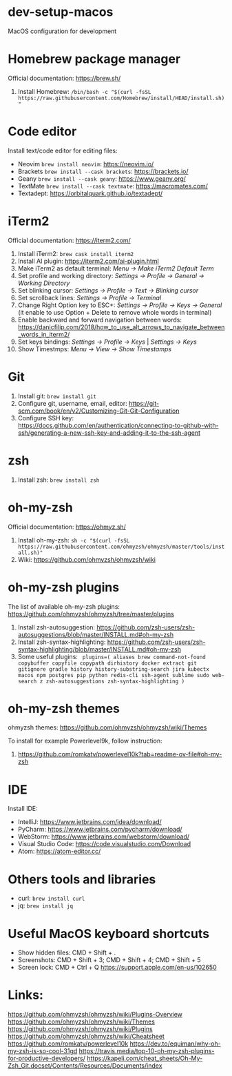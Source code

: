 # dev-setup-macos
MacOS configuration for development

# Homebrew package manager
Official documentation: https://brew.sh/
1. Install Homebrew: `/bin/bash -c "$(curl -fsSL https://raw.githubusercontent.com/Homebrew/install/HEAD/install.sh)"`

# Code editor
Install text/code editor for editing files:
- Neovim `brew install neovim`: https://neovim.io/
- Brackets `brew install --cask brackets`: https://brackets.io/
- Geany `brew install --cask geany`: https://www.geany.org/
- TextMate `brew install --cask textmate`: https://macromates.com/
- Textadept: https://orbitalquark.github.io/textadept/


# iTerm2
Official documentation: https://iterm2.com/

1. Install iTerm2: `brew cask install iterm2`
2. Install AI plugin: https://iterm2.com/ai-plugin.html
3. Make iTerm2 as default terminal: _Menu -> Make iTerm2 Default Term_
4. Set profile and working directory: _Settings -> Profile -> General -> Working Directory_
5. Set blinking cursor: _Settings -> Profile -> Text -> Blinking cursor_
6. Set scrollback lines: _Settings -> Profile -> Terminal_
7. Change Right Option key to ESC+: _Settings -> Profile -> Keys -> General_ (it enable to use Option + Delete to remove whole words in terminal)
8. Enable backward and forward navigation between words: https://danicfilip.com/2018/how_to_use_alt_arrows_to_navigate_between_words_in_iterm2/
9. Set keys bindings: _Settings -> Profile -> Keys_ | _Settings -> Keys_
10. Show Timestmps: _Menu -> View -> Show Timestamps_

# Git
1. Install git: `brew install git`
2. Configure git, username, email, editor: https://git-scm.com/book/en/v2/Customizing-Git-Git-Configuration
3. Configure SSH key: https://docs.github.com/en/authentication/connecting-to-github-with-ssh/generating-a-new-ssh-key-and-adding-it-to-the-ssh-agent

# zsh
1. Install zsh: `brew install zsh`

# oh-my-zsh
Official documentation: https://ohmyz.sh/
1. Install oh-my-zsh: `sh -c "$(curl -fsSL https://raw.githubusercontent.com/ohmyzsh/ohmyzsh/master/tools/install.sh)"`
2. Wiki: https://github.com/ohmyzsh/ohmyzsh/wiki

# oh-my-zsh plugins
The list of available oh-my-zsh plugins: https://github.com/ohmyzsh/ohmyzsh/tree/master/plugins
1. Install zsh-autosuggestion: https://github.com/zsh-users/zsh-autosuggestions/blob/master/INSTALL.md#oh-my-zsh
2. Install zsh-syntax-highlighting: https://github.com/zsh-users/zsh-syntax-highlighting/blob/master/INSTALL.md#oh-my-zsh
3. Some useful plugins: ```
   plugins=(
   aliases
   brew
   command-not-found
   copybuffer
   copyfile
   copypath
   dirhistory
   docker
   extract
   git
   gitignore
   gradle
   history
   history-substring-search
   jira
   kubectx
   macos
   npm
   postgres
   pip
   python
   redis-cli
   ssh-agent
   sublime
   sudo
   web-search
   z
   zsh-autosuggestions
   zsh-syntax-highlighting
   )```

# oh-my-zsh themes
ohmyzsh themes: https://github.com/ohmyzsh/ohmyzsh/wiki/Themes

To install for example Powerlevel9k, follow instruction:
1. https://github.com/romkatv/powerlevel10k?tab=readme-ov-file#oh-my-zsh

# IDE
Install IDE:
- IntelliJ: https://www.jetbrains.com/idea/download/
- PyCharm: https://www.jetbrains.com/pycharm/download/
- WebStorm: https://www.jetbrains.com/webstorm/download/
- Visual Studio Code: https://code.visualstudio.com/Download
- Atom: https://atom-editor.cc/

# Others tools and libraries
- curl: `brew install curl`
- jq: `brew install jq`

# Useful MacOS keyboard shortcuts
- Show hidden files: CMD + Shift + .
- Screenshots: CMD + Shift + 3; CMD + Shift + 4; CMD + Shift + 5
- Screen lock: CMD + Ctrl + Q
  https://support.apple.com/en-us/102650

# Links:
https://github.com/ohmyzsh/ohmyzsh/wiki/Plugins-Overview
https://github.com/ohmyzsh/ohmyzsh/wiki/Themes
https://github.com/ohmyzsh/ohmyzsh/wiki/Plugins
https://github.com/ohmyzsh/ohmyzsh/wiki/Cheatsheet
https://github.com/romkatv/powerlevel10k
https://dev.to/equiman/why-oh-my-zsh-is-so-cool-31gd
https://travis.media/top-10-oh-my-zsh-plugins-for-productive-developers/
https://kapeli.com/cheat_sheets/Oh-My-Zsh_Git.docset/Contents/Resources/Documents/index

